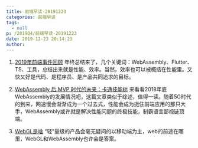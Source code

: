 ```yaml
---
title: 前端早读-20191223
categories: 前端早读
tags:
  - null
p: /2019Q4/前端早读-20191223
date: 2019-12-23 20:14:23
author:
---
```


1. [2019年前端事件回顾](https://mp.weixin.qq.com/s/T30oUQE2y9yAgd2s-2UYXA)
年终总结来了，几个关键词：WebAssembly、Flutter、TS、工具，总结出来就是性能、效率。当然，效率也可以被概括在性能里。又快又好是代码、是程序员、是产品共同追求的目标。

2. [WebAssembly 后 MVP 时代的未来：卡通技能树](https://zhuanlan.zhihu.com/p/47966773)
来看看2018年底WebAssembly的发展情况吧，这篇文章类似于综述，值得一读。随着5G时代的到来，网速慢会渐渐成为一个过去式，性能会成为扼住前端应用的那只大手，WebAssembly或许就是解决性能问题的终极技能，制霸语言鄙视链顶端。

3. [WebGL是啥](https://sketchfab.com/blogs/enterprise/what-is-webgl)
“轻”量级的产品会毫无疑问的以移动端为主，web的前途在哪里，WebGL和WebAssembly也许会是答案。